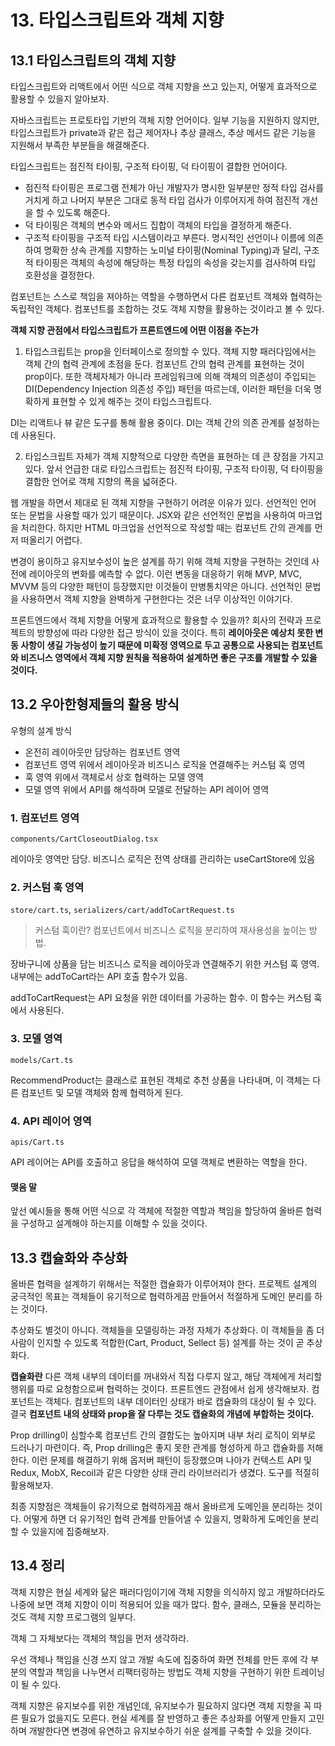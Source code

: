 # 13. 타입스크립트와 객체 지향

## 13.1 타입스크립트의 객체 지향

타입스크립트와 리액트에서 어떤 식으로 객체 지향을 쓰고 있는지, 어떻게 효과적으로 활용할 수 있을지 알아보자.

자바스크립트는 프로토타입 기반의 객체 지향 언어이다. 일부 기능을 지원하지 않지만, 타입스크립트가 private과 같은 접근 제어자나 추상 클래스, 추상 메서드 같은 기능을 지원해서 부족한 부분들을 해결해준다.

타입스크립트는 점진적 타이핑, 구조적 타이핑, 덕 타이핑이 결합한 언어이다.

- 점진적 타이핑은 프로그램 전체가 아닌 개발자가 명시한 일부분만 정적 타입 검사를 거치게 하고 나머지 부분은 그대로 동적 타입 검사가 이루어지게 하여 점진적 개선을 할 수 있도록 해준다.
- 덕 타이핑은 객체의 변수와 메서드 집합이 객체의 타입을 결정하게 해준다.
- 구조적 타이핑을 구조적 타입 시스템이라고 부른다. 명시적인 선언이나 이름에 의존하여 명확한 상속 관계를 지향하는 노미널 타이핑(Nominal Typing)과 달리, 구조적 타이핑은 객체의 속성에 해당하는 특정 타입의 속성을 갖는지를 검사하여 타입 호환성을 결정한다.

컴포넌트는 스스로 책임을 져야하는 역할을 수행하면서 다른 컴포넌트 객체와 협력하는 독립적인 객체다. 컴포넌트를 조합하는 것도 객체 지향을 활용하는 것이라고 볼 수 있다.

**객체 지향 관점에서 타입스크립트가 프론트엔드에 어떤 이점을 주는가**

1. 타입스크립트는 prop을 인터페이스로 정의할 수 있다. 객체 지향 패러다임에서는 객체 간의 협력 관계에 초점을 둔다. 컴포넌트 간의 협력 관계를 표현하는 것이 prop이다. 또한 객체자체가 아니라 프레임워크에 의해 객체의 의존성이 주입되는 DI(Dependency Injection 의존성 주입) 패턴을 따르는데, 이러한 패턴을 더욱 명확하게 표현할 수 있게 해주는 것이 타입스크립트다.

DI는 리액트나 뷰 같은 도구를 통해 활용 중이다. DI는 객체 간의 의존 관계를 설정하는데 사용된다.

2. 타입스크립트 자체가 객체 지향적으로 다양한 측면을 표현하는 데 큰 장점을 가지고 있다. 앞서 언급한 대로 타입스크립트는 점진적 타이핑, 구조적 타이핑, 덕 타이핑을 결합한 언어로 객체 지향의 폭을 넓혀준다.

웹 개발을 하면서 제대로 된 객체 지향을 구현하기 어려운 이유가 있다. 선언적인 언어 또는 문법을 사용할 때가 있기 때문이다. JSX와 같은 선언적인 문법을 사용하여 마크업을 처리한다. 하지만 HTML 마크업을 선언적으로 작성할 때는 컴포넌트 간의 관계를 먼저 떠올리기 어렵다.

변경이 용이하고 유지보수성이 높은 설계를 하기 위해 객체 지향을 구현하는 것인데 사전에 레이아웃의 변화를 예측할 수 없다.
이런 변동을 대응하기 위해 MVP, MVC, MVVM 등의 다양한 패턴이 등장했지만 이것들이 만병통치약은 아니다. 선언적인 문법을 사용하면서 객체 지향을 완벽하게 구현한다는 것은 너무 이상적인 이야기다.

프론트엔드에서 객체 지향을 어떻게 효과적으로 활용할 수 있을까? 회사의 전략과 프로젝트의 방향성에 따라 다양한 접근 방식이 있을 것이다. 특히 **레이아웃은 예상치 못한 변동 사항이 생길 가능성이 높기 때문에 미확정 영역으로 두고 공통으로 사용되는 컴포넌트와 비즈니스 영역에서 객체 지향 원칙을 적용하여 설계하면 좋은 구조를 개발할 수 있을 것이다.**

## 13.2 우아한형제들의 활용 방식

우형의 설계 방식

- 온전히 레이아웃만 담당하는 컴포넌트 영역
- 컴포넌트 영역 위에서 레이아웃과 비즈니스 로직을 연결해주는 커스텀 훅 영역
- 훅 영역 위에서 객체로서 상호 협력하는 모델 영역
- 모델 영역 위에서 API를 해석하며 모델로 전달하는 API 레이어 영역

### 1. 컴포넌트 영역

`components/CartCloseoutDialog.tsx`

레이아웃 영역만 담당. 비즈니스 로직은 전역 상태를 관리하는 useCartStore에 있음

### 2. 커스텀 훅 영역

`store/cart.ts`, `serializers/cart/addToCartRequest.ts`

> 커스텀 훅이란? 컴포넌트에서 비즈니스 로직을 분리하여 재사용성을 높이는 방법.

장바구니에 상품을 담는 비즈니스 로직을 레이아웃과 연결해주기 위한 커스텀 훅 영역. 내부에는 addToCart라는 API 호출 함수가 있음.

addToCartRequest는 API 요청을 위한 데이터를 가공하는 함수. 이 함수는 커스텀 훅에서 사용된다.

### 3. 모델 영역

`models/Cart.ts`

RecommendProduct는 클래스로 표현된 객체로 추천 상품을 나타내며, 이 객체는 다른 컴포넌트 및 모델 객체와 함께 협력하게 된다.

### 4. API 레이어 영역

`apis/Cart.ts`

API 레이어는 API를 호출하고 응답을 해석하여 모델 객체로 변환하는 역할을 한다.

#### 맺음 말

앞선 예시들을 통해 어떤 식으로 각 객체에 적절한 역할과 책임을 할당하여 올바른 협력을 구성하고 설계해야 하는지를 이해할 수 있을 것이다.

## 13.3 캡슐화와 추상화

올바른 협력을 설계하기 위해서는 적절한 캡슐화가 이루어져야 한다. 프로젝트 설계의 궁극적인 목표는 객체들이 유기적으로 협력하게끔 만들어서 적절하게 도메인 분리를 하는 것이다.

추상화도 별것이 아니다. 객체들을 모델링하는 과정 자체가 추상화다. 이 객체들을 좀 더 사람이 인지할 수 있도록 적합한(Cart, Product, Sellect 등) 설계를 하는 것이 곧 추상화다.

**캡슐화란** 다른 객체 내부의 데이터를 꺼내와서 직접 다루지 않고, 해당 객체에게 처리할 행위를 따로 요청함으로써 협력하는 것이다. 프론트엔드 관점에서 쉽게 생각해보자. 컴포넌트는 객체다. 컴포넌트의 내부 데이터인 상태가 바로 캡슐화의 대상이 될 수 있다. 결국 **컴포넌트 내의 상태와 prop을 잘 다루는 것도 캡슐화의 개념에 부합하는 것이다.**

Prop drilling이 심할수록 컴포넌트 간의 결함도는 높아지며 내부 처리 로직이 외부로 드러나기 마련이다. 즉, Prop drilling은 좋지 못한 관계를 형성하게 하고 캡슐화를 저해한다. 이런 문제를 해결하기 위해 옵저버 패턴이 등장했으며 나아가 컨텍스트 API 및 Redux, MobX, Recoil과 같은 다양한 상태 관리 라이브러리가 생겼다. 도구를 적절히 활용해보자.

최종 지향점은 객체들이 유기적으로 협력하게끔 해서 올바르게 도메인을 분리하는 것이다. 어떻게 하면 더 유기적인 협력 관계를 만들어낼 수 있을지, 명확하게 도메인을 분리할 수 있을지에 집중해보자.

## 13.4 정리

객체 지향은 현실 세계와 닮은 패러다임이기에 객체 지향을 의식하지 않고 개발하더라도 나중에 보면 객체 지향이 이미 적용되어 있을 때가 많다. 함수, 클래스, 모듈을 분리하는 것도 객체 지향 프로그램의 일부다.

객체 그 자체보다는 객체의 책임을 먼저 생각하라.

우선 객체나 책임을 신경 쓰지 않고 개발 속도에 집중하여 화면 전체를 만든 후에 각 부분의 역할과 책임을 나누면서 리팩터링하는 방법도 객체 지향을 구현하기 위한 트레이닝이 될 수 있다.

객체 지향은 유지보수를 위한 개념인데, 유지보수가 필요하지 않다면 객체 지향을 꼭 따른 필요가 없을지도 모른다. 현실 세계를 잘 반영하고 좋은 추상화를 어떻게 만들지 고민하며 개발한다면 변경에 유연하고 유지보수하기 쉬운 설계를 구축할 수 있을 것이다.
